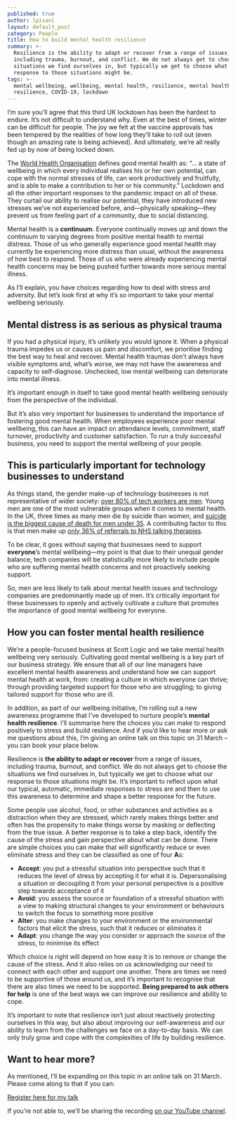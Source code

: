 ```yaml
---
published: true
author: lpisani
layout: default_post
category: People
title: How to build mental health resilience
summary: >-
  Resilience is the ability to adapt or recover from a range of issues,
  including trauma, burnout, and conflict. We do not always get to choose the
  situations we find ourselves in, but typically we get to choose what our
  response to those situations might be.
tags: >-
  mental wellbeing, wellbeing, mental health, resilience, mental health
  resilience, COVID-19, lockdown
---
```

I’m sure you’ll agree that this third UK lockdown has been the hardest to endure. It’s not difficult to understand why. Even at the best of times, winter can be difficult for people. The joy we felt at the vaccine approvals has been tempered by the realities of how long they’ll take to roll out (even though an amazing rate is being achieved). And ultimately, we’re all really fed up by now of being locked down.

The [World Health Organisation](https://www.who.int/news-room/fact-sheets/detail/mental-health-strengthening-our-response) defines good mental health as: “… a state of wellbeing in which every individual realises his or her own potential, can cope with the normal stresses of life, can work productively and fruitfully, and is able to make a contribution to her or his community.” Lockdown and all the other important responses to the pandemic impact on all of these. They curtail our ability to realise our potential, they have introduced new stresses we’ve not experienced before, and&mdash;physically speaking&mdash;they prevent us from feeling part of a community, due to social distancing.

Mental health is a **continuum**. Everyone continually moves up and down the continuum to varying degrees from positive mental health to mental distress. Those of us who generally experience good mental health may currently be experiencing more distress than usual, without the awareness of how best to respond. Those of us who were already experiencing mental health concerns may be being pushed further towards more serious mental illness.

As I’ll explain, you have choices regarding how to deal with stress and adversity. But let’s look first at why it’s so important to take your mental wellbeing seriously.

## Mental distress is as serious as physical trauma 

If you had a physical injury, it’s unlikely you would ignore it. When a physical trauma impedes us or causes us pain and discomfort, we prioritise finding the best way to heal and recover. Mental health traumas don’t always have visible symptoms and, what’s worse, we may not have the awareness and capacity to self-diagnose. Unchecked, low mental wellbeing can deteriorate into mental illness.

It’s important enough in itself to take good mental health wellbeing seriously from the perspective of the individual.

But it’s also very important for businesses to understand the importance of fostering good mental health. When employees experience poor mental wellbeing, this can have an impact on attendance levels, commitment, staff turnover, productivity and customer satisfaction. To run a truly successful business, you need to support the mental wellbeing of your people.

## This is particularly important for technology businesses to understand

As things stand, the gender make-up of technology businesses is not representative of wider society: [over 80% of tech workers are men](https://technation.io/insights/diversity-and-inclusion-in-uk-tech-companies/). Young men are one of the most vulnerable groups when it comes to mental health. In the UK, three times as many men die by suicide than women, and [suicide is the biggest cause of death for men under 35](https://www.menshealthforum.org.uk/key-data-mental-health). A contributing factor to this is that men make up [only 36% of referrals to NHS talking therapies](https://happiful.com/young-men-increasingly-reaching-out-mental-health-support/).

To be clear, it goes without saying that businesses need to support **everyone**’s mental wellbeing&mdash;my point is that due to their unequal gender balance, tech companies will be statistically more likely to include people who are suffering mental health concerns and not proactively seeking support.

So, men are less likely to talk about mental health issues and technology companies are predominantly made up of men. It’s critically important for these businesses to openly and actively cultivate a culture that promotes the importance of good mental wellbeing for everyone.

## How you can foster mental health resilience

We’re a people-focused business at Scott Logic and we take mental health wellbeing very seriously. Cultivating good mental wellbeing is a key part of our business strategy. We ensure that all of our line managers have excellent mental health awareness and understand how we can support mental health at work, from: creating a culture in which everyone can thrive; through providing targeted support for those who are struggling; to giving tailored support for those who are ill. 

In addition, as part of our wellbeing initiative, I’m rolling out a new awareness programme that I’ve developed to nurture people’s **mental health resilience**. I’ll summarise here the choices you can make to respond positively to stress and build resilience. And if you’d like to hear more or ask me questions about this, I’m giving an online talk on this topic on 31 March – you can book your place below.

Resilience is **the ability to adapt or recover** from a range of issues, including trauma, burnout, and conflict. We do not always get to choose the situations we find ourselves in, but typically we get to choose what our response to those situations might be. It’s important to reflect upon what our typical, automatic, immediate responses to stress are and then to use this awareness to determine and shape a better response for the future.

Some people use alcohol, food, or other substances and activities as a distraction when they are stressed, which rarely makes things better and often has the propensity to make things worse by masking or deflecting from the true issue. A better response is to take a step back, identify the cause of the stress and gain perspective about what can be done. There are simple choices you can make that will significantly reduce or even eliminate stress and they can be classified as one of four **A**s:

- **Accept**: you put a stressful situation into perspective such that it reduces the level of stress by accepting it for what it is. Depersonalising a situation or decoupling it from your personal perspective is a positive step towards acceptance of it
- **Avoid**: you assess the source or foundation of a stressful situation with a view to making structural changes to your environment or behaviours to switch the focus to something more positive
- **Alter**: you make changes to your environment or the environmental factors that elicit the stress, such that it reduces or eliminates it
- **Adapt**: you change the way you consider or approach the source of the stress, to minimise its effect

Which choice is right will depend on how easy it is to remove or change the cause of the stress. And it also relies on us acknowledging our need to connect with each other and support one another. There are times we need to be supportive of those around us, and it’s important to recognise that there are also times we need to be supported. **Being prepared to ask others for help** is one of the best ways we can improve our resilience and ability to cope.

It’s important to note that resilience isn’t just about reactively protecting ourselves in this way, but also about improving our self-awareness and our ability to learn from the challenges we face on a day-to-day basis. We can only truly grow and cope with the complexities of life by building resilience.

## Want to hear more?

As mentioned, I’ll be expanding on this topic in an online talk on 31 March. Please come along to that if you can: 

[Register here for my talk](https://zoom.us/webinar/register/7216140123549/WN_jOfLAdu7QN6yRLDm4aEb-A)

If you’re not able to, we’ll be sharing the recording [on our YouTube channel](https://www.youtube.com/channel/UCGX_lcYr7WS9hkrx2W1VEhw).
